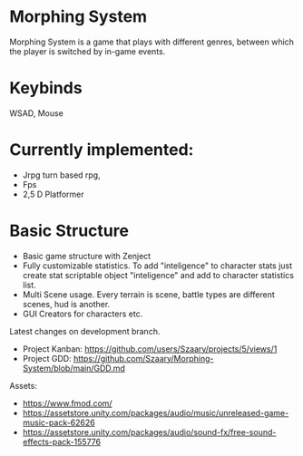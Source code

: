 # Morphing System
Morphing System is a game that plays with different genres, between which the player is switched by in-game events.

# Keybinds
WSAD, Mouse 

# Currently implemented:
 - Jrpg turn based rpg,
 - Fps
 - 2,5 D Platformer


# Basic Structure
- Basic game structure with Zenject
- Fully customizable statistics. To add "inteligence" to character stats just create stat scriptable object "inteligence" and add to character statistics list.
- Multi Scene usage. Every terrain is scene, battle types are different scenes, hud is another. 
- GUI Creators for characters etc.


Latest changes on development branch.
- Project Kanban: https://github.com/users/Szaary/projects/5/views/1
- Project GDD: https://github.com/Szaary/Morphing-System/blob/main/GDD.md


Assets:
- https://www.fmod.com/
- https://assetstore.unity.com/packages/audio/music/unreleased-game-music-pack-62626
- https://assetstore.unity.com/packages/audio/sound-fx/free-sound-effects-pack-155776
